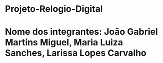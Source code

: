 # Projeto-Relogio-Digital
# Nome dos integrantes: João Gabriel Martins Miguel, Maria Luiza Sanches, Larissa Lopes Carvalho
